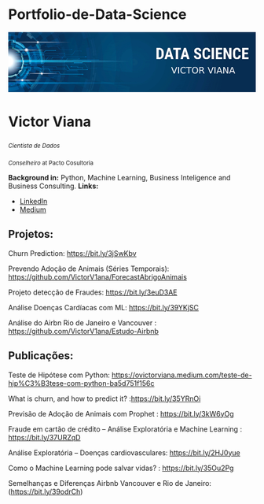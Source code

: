 # Portfolio-de-Data-Science

<p align="center">
  <img src="banner.jpg" >
</p>

# Victor Viana 
<sub>*Cientista de Dados* </sub>

<sub> *Conselheiro* at Pacto Cosultoria


**Background in:** Python, Machine Learning, Business Inteligence and Business Consulting.
**Links:**
* [LinkedIn](https://www.linkedin.com/in/ovictorviana/)
* [Medium](https://medium.com/@ovictorviana)


## Projetos:
Churn Prediction: https://bit.ly/3jSwKbv

Prevendo Adoção de Animais (Séries Temporais): https://github.com/VictorV1ana/ForecastAbrigoAnimais

Projeto detecção de Fraudes: https://bit.ly/3euD3AE

Análise Doenças Cardíacas com ML: https://bit.ly/39YKjSC

Análise do Airbn Rio de Janeiro e Vancouver : https://github.com/VictorV1ana/Estudo-Airbnb

## Publicações:
Teste de Hipótese com Python: https://ovictorviana.medium.com/teste-de-hip%C3%B3tese-com-python-ba5d751f156c

What is churn, and how to predict it? :https://bit.ly/35YRnOi

Previsão de Adoção de Animais com Prophet : https://bit.ly/3kW6yOg

Fraude em cartão de crédito – Análise Exploratória e Machine Learning : https://bit.ly/37URZqD

Análise Exploratória – Doenças cardiovasculares: https://bit.ly/2HJ0yue

Como o Machine Learning pode salvar vidas? : https://bit.ly/35Ou2Pg

Semelhanças e Diferenças Airbnb Vancouver e Rio de Janeiro: (https://bit.ly/39odrCh)

